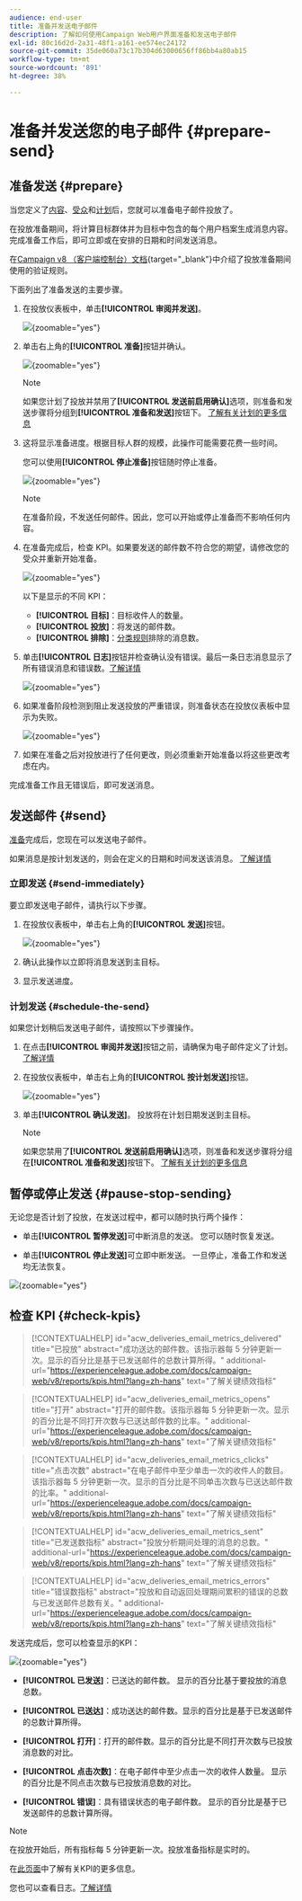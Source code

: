 ```yaml
---
audience: end-user
title: 准备并发送电子邮件
description: 了解如何使用Campaign Web用户界面准备和发送电子邮件
exl-id: 80c16d2d-2a31-48f1-a161-ee574ec24172
source-git-commit: 35de060a73c17b304d63000656ff86bb4a80ab15
workflow-type: tm+mt
source-wordcount: '891'
ht-degree: 38%

---
```



# 准备并发送您的电子邮件 {#prepare-send}

## 准备发送 {#prepare}

当您定义了[内容](../email/edit-content.md)、[受众](../audience/add-audience.md)和[计划](../msg/gs-messages.md#schedule-the-delivery-sending-gs-schedule)后，您就可以准备电子邮件投放了。

在投放准备期间，将计算目标群体并为目标中包含的每个用户档案生成消息内容。 完成准备工作后，即可立即或在安排的日期和时间发送消息。

在[Campaign v8 （客户端控制台）文档](https://experienceleague.adobe.com/docs/campaign/campaign-v8/campaigns/send/validate/delivery-analysis.html){target="_blank"}中介绍了投放准备期间使用的验证规则。

下面列出了准备发送的主要步骤。

1. 在投放仪表板中，单击&#x200B;**[!UICONTROL 审阅并发送]**。

   ![](assets/email-review-and-send.png){zoomable="yes"}


1. 单击右上角的&#x200B;**[!UICONTROL 准备]**&#x200B;按钮并确认。

   ![](assets/email-prepare.png){zoomable="yes"}

   >[!NOTE]
   >
   >如果您计划了投放并禁用了&#x200B;**[!UICONTROL 发送前启用确认]**&#x200B;选项，则准备和发送步骤将分组到&#x200B;**[!UICONTROL 准备和发送]**&#x200B;按钮下。 [了解有关计划的更多信息](../msg/gs-deliveries.md#gs-schedule)

1. 这将显示准备进度。根据目标人群的规模，此操作可能需要花费一些时间。

   您可以使用&#x200B;**[!UICONTROL 停止准备]**&#x200B;按钮随时停止准备。

   ![](assets/email-stop-preparation.png){zoomable="yes"}

   >[!NOTE]
   >在准备阶段，不发送任何邮件。因此，您可以开始或停止准备而不影响任何内容。

1. 在准备完成后，检查 KPI。如果要发送的邮件数不符合您的期望，请修改您的受众并重新开始准备。

   ![](assets/email-preparation-complete.png){zoomable="yes"}

   以下是显示的不同 KPI：

   * **[!UICONTROL 目标]**：目标收件人的数量。
   * **[!UICONTROL 投放]**：将发送的邮件数。
   * **[!UICONTROL 排除]**：[分类规则](../advanced-settings/delivery-settings.md#typology)排除的消息数。

1. 单击&#x200B;**[!UICONTROL 日志]**&#x200B;按钮并检查确认没有错误。最后一条日志消息显示了所有错误消息和错误数。[了解详情](delivery-logs.md)

   ![](assets/email-prepare-logs.png){zoomable="yes"}

1. 如果准备阶段检测到阻止发送投放的严重错误，则准备状态在投放仪表板中显示为失败。

   ![](assets/email-prepare-error.png){zoomable="yes"}

1. 如果在准备之后对投放进行了任何更改，则必须重新开始准备以将这些更改考虑在内。

完成准备工作且无错误后，即可发送消息。

## 发送邮件 {#send}


[准备](#prepare)完成后，您现在可以发送电子邮件。

如果消息是按计划发送的，则会在定义的日期和时间发送该消息。 [了解详情](../msg/gs-deliveries.md#gs-schedule)

### 立即发送 {#send-immediately}

要立即发送电子邮件，请执行以下步骤。

1. 在投放仪表板中，单击右上角的&#x200B;**[!UICONTROL 发送]**&#x200B;按钮。

   ![](assets/email-send.png){zoomable="yes"}

1. 确认此操作以立即将消息发送到主目标。

1. 显示发送进度。

### 计划发送 {#schedule-the-send}

如果您计划稍后发送电子邮件，请按照以下步骤操作。

1. 在点击&#x200B;**[!UICONTROL 审阅并发送]**&#x200B;按钮之前，请确保为电子邮件定义了计划。 [了解详情](../msg/gs-deliveries.md#gs-schedule)

1. 在投放仪表板中，单击右上角的&#x200B;**[!UICONTROL 按计划发送]**&#x200B;按钮。

   ![](assets/email-send-as-scheduled.png){zoomable="yes"}

1. 单击&#x200B;**[!UICONTROL 确认发送]**。 投放将在计划日期发送到主目标。

   >[!NOTE]
   >
   >如果您禁用了&#x200B;**[!UICONTROL 发送前启用确认]**&#x200B;选项，则准备和发送步骤将分组在&#x200B;**[!UICONTROL 准备和发送]**&#x200B;按钮下。 [了解有关计划的更多信息](../msg/gs-deliveries.md#gs-schedule)

## 暂停或停止发送 {#pause-stop-sending}

无论您是否计划了投放<!--TBC-->，在发送过程中，都可以随时执行两个操作：

* 单击&#x200B;**[!UICONTROL 暂停发送]**&#x200B;可中断消息的发送。 您可以随时恢复发送。

* 单击&#x200B;**[!UICONTROL 停止发送]**&#x200B;可立即中断发送。 一旦停止，准备工作和发送均无法恢复。

![](assets/email-send-pause-or-stop.png){zoomable="yes"}

## 检查 KPI {#check-kpis}

>[!CONTEXTUALHELP]
>id="acw_deliveries_email_metrics_delivered"
>title="已投放"
>abstract="成功送达的邮件数。该指示器每 5 分钟更新一次。显示的百分比是基于已发送邮件的总数计算所得。"
>additional-url="https://experienceleague.adobe.com/docs/campaign-web/v8/reports/kpis.html?lang=zh-hans" text="了解关键绩效指标"

>[!CONTEXTUALHELP]
>id="acw_deliveries_email_metrics_opens"
>title="打开"
>abstract="打开的邮件数。该指示器每 5 分钟更新一次。显示的百分比是不同打开次数与已送达邮件数的比率。"
>additional-url="https://experienceleague.adobe.com/docs/campaign-web/v8/reports/kpis.html?lang=zh-hans" text="了解关键绩效指标"


>[!CONTEXTUALHELP]
>id="acw_deliveries_email_metrics_clicks"
>title="点击次数"
>abstract="在电子邮件中至少单击一次的收件人的数目。该指示器每 5 分钟更新一次。显示的百分比是不同单击次数与已送达邮件数的比率。"
>additional-url="https://experienceleague.adobe.com/docs/campaign-web/v8/reports/kpis.html?lang=zh-hans" text="了解关键绩效指标"


>[!CONTEXTUALHELP]
>id="acw_deliveries_email_metrics_sent"
>title="已发送数指标"
>abstract="投放分析期间处理的消息的总数。"
>additional-url="https://experienceleague.adobe.com/docs/campaign-web/v8/reports/kpis.html?lang=zh-hans" text="了解关键绩效指标"


>[!CONTEXTUALHELP]
>id="acw_deliveries_email_metrics_errors"
>title="错误数指标"
>abstract="投放和自动返回处理期间累积的错误的总数与已发送邮件总数有关。"
>additional-url="https://experienceleague.adobe.com/docs/campaign-web/v8/reports/kpis.html?lang=zh-hans" text="了解关键绩效指标"


发送完成后，您可以检查显示的KPI：

![](assets/email-send-kpis.png){zoomable="yes"}

* **[!UICONTROL 已发送]**：已送达的邮件数。 显示的百分比基于要投放的消息总数。

* **[!UICONTROL 已送达]**：成功送达的邮件数。显示的百分比是基于已发送邮件的总数计算所得。

* **[!UICONTROL 打开]**：打开的邮件数。显示的百分比是不同打开次数与已投放消息数的对比。

* **[!UICONTROL 点击次数]**：在电子邮件中至少点击一次的收件人数量。 显示的百分比是不同点击次数与已投放消息数的对比。

* **[!UICONTROL 错误]**：具有错误状态的电子邮件数。 显示的百分比是基于已发送邮件的总数计算所得。

>[!NOTE]
>
>在投放开始后，所有指标每 5 分钟更新一次。投放准备指标是实时的。

在[此页面](../reporting/kpis.md)中了解有关KPI的更多信息。

您也可以查看日志。[了解详情](delivery-logs.md)